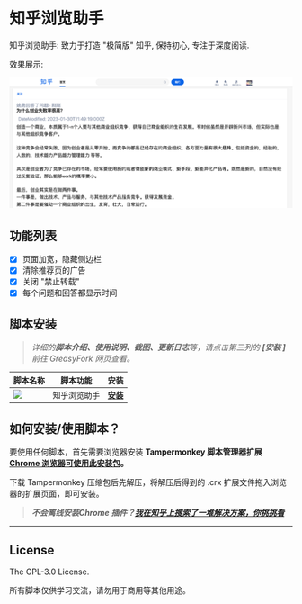 # 知乎浏览助手

知乎浏览助手: 致力于打造 "极简版" 知乎, 保持初心, 专注于深度阅读.

效果展示:

![preview](./preview.png)

## 功能列表
- [x] 页面加宽，隐藏侧边栏
- [x] 清除推荐页的广告
- [x] 关闭 "禁止转载"
- [x] 每个问题和回答都显示时间

## 脚本安装
> _详细的**脚本介绍、使用说明、截图、更新日志**等，请点击第三列的 **\[安装 \]** 前往 GreasyFork 网页查看。_  

| 脚本名称 | 脚本功能 | 安装 |
| --- | --- | --- | 
| [<img src="https://static.zhihu.com/heifetz/favicon.ico" height="16px" />](https://zhuanlan.zhihu.com/p/130875699) | 知乎浏览助手| **[安装](https://greasyfork.org/zh-CN/scripts/400790)** | 


## 如何安装/使用脚本？

要使用任何脚本，首先需要浏览器安装 **Tampermonkey  脚本管理器扩展 [Chrome 浏览器可使用此安装包](./Tampermonkey_4.13.0.zip)。**  

下载 Tampermonkey 压缩包后先解压，将解压后得到的 .crx 扩展文件拖入浏览器的扩展页面，即可安装。

> _**不会离线安装Chrome 插件？[我在知乎上搜索了一堆解决方案，你挑挑看](https://www.zhihu.com/search?type=content&q=%E6%B5%8F%E8%A7%88%E5%99%A8%E5%AE%89%E8%A3%85%E7%A6%BB%E7%BA%BF%E6%89%A9%E5%B1%95)**_  


****

## License

The GPL-3.0 License.

所有脚本仅供学习交流，请勿用于商用等其他用途。  
